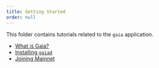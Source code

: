 ```yaml
---
title: Getting Started
order: null
---
```


This folder contains tutorials related to the `gaia` application.

- [What is Gaia?](./what-is-gaia.md)
- [Installing `gaiad`](./installation.md)
- [Joining Mainnet](./quickstart.md)
